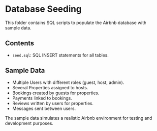 # Database Seeding

This folder contains SQL scripts to populate the Airbnb database with sample data.

## Contents

- `seed.sql`: SQL INSERT statements for all tables.

## Sample Data

- Multiple Users with different roles (guest, host, admin).
- Several Properties assigned to hosts.
- Bookings created by guests for properties.
- Payments linked to bookings.
- Reviews written by users for properties.
- Messages sent between users.

The sample data simulates a realistic Airbnb environment for testing and development purposes.
